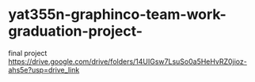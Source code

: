 # yat355n-graphinco-team-work-graduation-project-
final project
https://drive.google.com/drive/folders/14UIGsw7LsuSo0a5HeHvRZ0jioz-ahs5e?usp=drive_link
